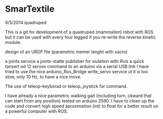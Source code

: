SmarTextile
===========
9/5/2014
quadruped


This is a git for development of a quadruped (mammalien) robot with ROS but it can be used with every four legged if you re-write the reverse kinetic module.


design of an URDF file (parametric memer lenght with xacro)

a joints service 
a joints-statte publisher for siulation with Rvis
a quick tansert od 12 servos command to an arduino via a serial USB link
I have tried to use the nice arduino_Ros_Bridge write_servo service ut it is too slow, only 10 Hz, to have a nice move.


The use of teleop-keyborad or teleop_joystick for command.

I have already a nice parametric walking gait (including turn, ckward that can start from any position) tested on arduino 2560.
I have to clean up the code and convert high speed aproximation (int) to float for a better result on a powerful computer with ROS.
